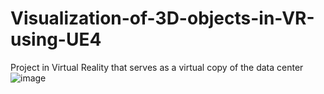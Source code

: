 # Visualization-of-3D-objects-in-VR-using-UE4
Project in Virtual Reality that serves as a virtual copy of the data center
![image](https://user-images.githubusercontent.com/47459754/196047401-c97842a9-0544-4ebb-8d5d-7096dae45edc.png)
